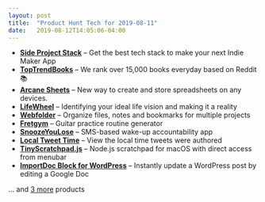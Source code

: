```yaml
---
layout: post
title:  "Product Hunt Tech for 2019-08-11"
date:   2019-08-12T14:05:06-04:00
---
```


* **[Side Project Stack](https://www.producthunt.com/posts/side-project-stack?utm_campaign=producthunt-api&utm_medium=api&utm_source=Application%3A+Daily+Digest+RSS+%28ID%3A+3202%29)** – Get the best tech stack to make your next Indie Maker App 
* **[TopTrendBooks](https://www.producthunt.com/posts/toptrendbooks?utm_campaign=producthunt-api&utm_medium=api&utm_source=Application%3A+Daily+Digest+RSS+%28ID%3A+3202%29)** – We rank over 15,000 books everyday based on Reddit 📚
* **[Arcane Sheets](https://www.producthunt.com/posts/arcane-sheets?utm_campaign=producthunt-api&utm_medium=api&utm_source=Application%3A+Daily+Digest+RSS+%28ID%3A+3202%29)** – New way to create and store spreadsheets on any devices.
* **[LifeWheel](https://www.producthunt.com/posts/lifewheel?utm_campaign=producthunt-api&utm_medium=api&utm_source=Application%3A+Daily+Digest+RSS+%28ID%3A+3202%29)** – Identifying your ideal life vision and making it a reality
* **[Webfolder](https://www.producthunt.com/posts/webfolder?utm_campaign=producthunt-api&utm_medium=api&utm_source=Application%3A+Daily+Digest+RSS+%28ID%3A+3202%29)** – Organize files, notes and bookmarks for multiple projects
* **[Fretgym](https://www.producthunt.com/posts/fretgym?utm_campaign=producthunt-api&utm_medium=api&utm_source=Application%3A+Daily+Digest+RSS+%28ID%3A+3202%29)** – Guitar practice routine generator
* **[SnoozeYouLose](https://www.producthunt.com/posts/snoozeyoulose?utm_campaign=producthunt-api&utm_medium=api&utm_source=Application%3A+Daily+Digest+RSS+%28ID%3A+3202%29)** – SMS-based wake-up accountability app
* **[Local Tweet Time](https://www.producthunt.com/posts/local-tweet-time?utm_campaign=producthunt-api&utm_medium=api&utm_source=Application%3A+Daily+Digest+RSS+%28ID%3A+3202%29)** – View the local time tweets were authored
* **[TinyScratchpad.js](https://www.producthunt.com/posts/tinyscratchpad-js?utm_campaign=producthunt-api&utm_medium=api&utm_source=Application%3A+Daily+Digest+RSS+%28ID%3A+3202%29)** – Node.js scratchpad for macOS with direct access from menubar
* **[ImportDoc Block for WordPress](https://www.producthunt.com/posts/importdoc-block-for-wordpress?utm_campaign=producthunt-api&utm_medium=api&utm_source=Application%3A+Daily+Digest+RSS+%28ID%3A+3202%29)** – Instantly update a WordPress post by editing a Google Doc

… and [3 more](https://www.producthunt.com/tech) products